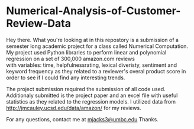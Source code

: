 # Numerical-Analysis-of-Customer-Review-Data

Hey there. What you're looking at in this repostory is a submission of a semester long academic project for a class called Numerical Computation. My project used Python libraries to perform  linear and polynomial regression on a set of 300,000 amazon.com reviews  
with variables: time, helpfulnessrating, lexical diveristy, sentiment and keyword frequency 
as they related to a reviewer's overal product score in order to see if I could find any interesting trends. 

The project submission required the submission of all code used. Additionaly submitted is  the project paper and an excel file with useful
statistics as they related to the regression models. I utilized data from http://jmcauley.ucsd.edu/data/amazon/ for my reviews.

For any questions, contact me at mjacks3@umbc.edu
Thanks.
